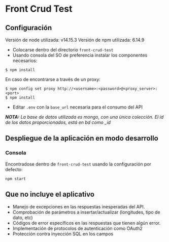 # Front Crud Test

## Configuración

Versión de node utilizada: v14.15.3
Versión de npm utilizada: 6.14.9

* Colocarse dentro del directorio `front-crud-test`
* Usando consola del SO de preferencia instalar los componentes necesarios:
```
$ npm install
```
En caso de encontrarse a través de un proxy:
```
$ npm config set proxy http://<username>:<password>@<proxy_server>:<port>
$ npm install
```
* Editar `.env` con la `base_url` necesaria para el consumo del API

_**NOTA:** La base de datos utilizada es mongo, con una única colección. El id de los datos proporcionados, está en bd como \_id_ 

## Despliegue de la aplicación en modo desarrollo

### Consola
Encontradose dentro de `front-crud-test` usando la configuración por defecto:
```
npm start
```

## Que no incluye el aplicativo
* Manejo de excepciones en las respuestas inesperadas del API.
* Comprobación de parámetros a insertar/actualizar (longitudes, tipo de dato, etc)
* Códigos de error específicos en las respuestas que tienen algún error.
* Implementación de protocolos de autenticación como OAuth2
* Protección contra inyección SQL en los campos

